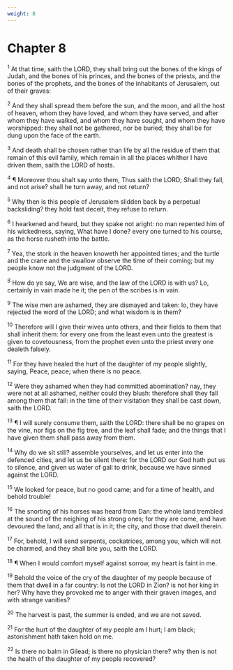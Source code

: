 ```yaml
---
weight: 8
---
```


# Chapter 8

<sup>1</sup> At that time, saith the LORD, they shall bring out the bones of the kings of Judah, and the bones of his princes, and the bones of the priests, and the bones of the prophets, and the bones of the inhabitants of Jerusalem, out of their graves: 

<sup>2</sup> And they shall spread them before the sun, and the moon, and all the host of heaven, whom they have loved, and whom they have served, and after whom they have walked, and whom they have sought, and whom they have worshipped: they shall not be gathered, nor be buried; they shall be for dung upon the face of the earth. 

<sup>3</sup> And death shall be chosen rather than life by all the residue of them that remain of this evil family, which remain in all the places whither I have driven them, saith the LORD of hosts. 

<sup>4</sup> ¶ Moreover thou shalt say unto them, Thus saith the LORD; Shall they fall, and not arise? shall he turn away, and not return? 

<sup>5</sup> Why then is this people of Jerusalem slidden back by a perpetual backsliding? they hold fast deceit, they refuse to return. 

<sup>6</sup> I hearkened and heard, but they spake not aright: no man repented him of his wickedness, saying, What have I done? every one turned to his course, as the horse rusheth into the battle. 

<sup>7</sup> Yea, the stork in the heaven knoweth her appointed times; and the turtle and the crane and the swallow observe the time of their coming; but my people know not the judgment of the LORD. 

<sup>8</sup> How do ye say, We are wise, and the law of the LORD is with us? Lo, certainly in vain made he it; the pen of the scribes is in vain. 

<sup>9</sup> The wise men are ashamed, they are dismayed and taken: lo, they have rejected the word of the LORD; and what wisdom is in them? 

<sup>10</sup> Therefore will I give their wives unto others, and their fields to them that shall inherit them: for every one from the least even unto the greatest is given to covetousness, from the prophet even unto the priest every one dealeth falsely. 

<sup>11</sup> For they have healed the hurt of the daughter of my people slightly, saying, Peace, peace; when there is no peace. 

<sup>12</sup> Were they ashamed when they had committed abomination? nay, they were not at all ashamed, neither could they blush: therefore shall they fall among them that fall: in the time of their visitation they shall be cast down, saith the LORD. 

<sup>13</sup> ¶ I will surely consume them, saith the LORD: there shall be no grapes on the vine, nor figs on the fig tree, and the leaf shall fade; and the things that I have given them shall pass away from them. 

<sup>14</sup> Why do we sit still? assemble yourselves, and let us enter into the defenced cities, and let us be silent there: for the LORD our God hath put us to silence, and given us water of gall to drink, because we have sinned against the LORD. 

<sup>15</sup> We looked for peace, but no good came; and for a time of health, and behold trouble! 

<sup>16</sup> The snorting of his horses was heard from Dan: the whole land trembled at the sound of the neighing of his strong ones; for they are come, and have devoured the land, and all that is in it; the city, and those that dwell therein. 

<sup>17</sup> For, behold, I will send serpents, cockatrices, among you, which will not be charmed, and they shall bite you, saith the LORD. 

<sup>18</sup> ¶ When I would comfort myself against sorrow, my heart is faint in me. 

<sup>19</sup> Behold the voice of the cry of the daughter of my people because of them that dwell in a far country: Is not the LORD in Zion? is not her king in her? Why have they provoked me to anger with their graven images, and with strange vanities? 

<sup>20</sup> The harvest is past, the summer is ended, and we are not saved. 

<sup>21</sup> For the hurt of the daughter of my people am I hurt; I am black; astonishment hath taken hold on me. 

<sup>22</sup> Is there no balm in Gilead; is there no physician there? why then is not the health of the daughter of my people recovered? 


